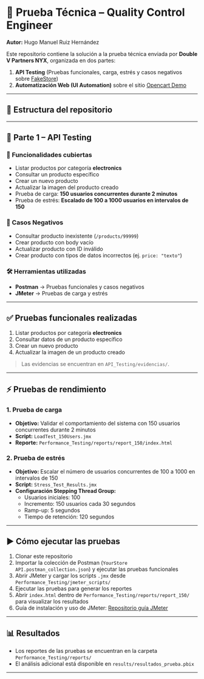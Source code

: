 # 🚀 Prueba Técnica – Quality Control Engineer  

**Autor:** Hugo Manuel Ruiz Hernández  

Este repositorio contiene la solución a la prueba técnica enviada por **Double V Partners NYX**, organizada en dos partes:  
1. **API Testing** (Pruebas funcionales, carga, estrés y casos negativos sobre [FakeStore](https://fakestoreapi.com/docs))  
2. **Automatización Web (UI Automation)** sobre el sitio [Opencart Demo](https://opencart.abstracta.us)  

---

## 📂 Estructura del repositorio


---

## 🔹 Parte 1 – API Testing

### 📌 Funcionalidades cubiertas
- Listar productos por categoría **electronics**  
- Consultar un producto específico  
- Crear un nuevo producto  
- Actualizar la imagen del producto creado  
- Prueba de carga: **150 usuarios concurrentes durante 2 minutos**  
- Prueba de estrés: **Escalado de 100 a 1000 usuarios en intervalos de 150**  

### 📌 Casos Negativos
- Consultar producto inexistente (`/products/99999`)  
- Crear producto con body vacío  
- Actualizar producto con ID inválido  
- Crear producto con tipos de datos incorrectos (ej. `price: "texto"`)  

### 🛠 Herramientas utilizadas
- **Postman** → Pruebas funcionales y casos negativos  
- **JMeter** → Pruebas de carga y estrés  

---

## ✅ Pruebas funcionales realizadas
1. Listar productos por categoría **electronics**  
2. Consultar datos de un producto específico  
3. Crear un nuevo producto  
4. Actualizar la imagen de un producto creado  

> Las evidencias se encuentran en `API_Testing/evidencias/`.  

---

## ⚡ Pruebas de rendimiento

### 1. Prueba de carga
- **Objetivo:** Validar el comportamiento del sistema con 150 usuarios concurrentes durante 2 minutos  
- **Script:** `LoadTest_150Users.jmx`  
- **Reporte:** `Performance_Testing/reports/report_150/index.html`  

### 2. Prueba de estrés
- **Objetivo:** Escalar el número de usuarios concurrentes de 100 a 1000 en intervalos de 150  
- **Script:** `Stress_Test_Results.jmx`  
- **Configuración Stepping Thread Group:**  
  - Usuarios iniciales: 100  
  - Incremento: 150 usuarios cada 30 segundos  
  - Ramp-up: 5 segundos  
  - Tiempo de retención: 120 segundos  

---

## ▶️ Cómo ejecutar las pruebas
1. Clonar este repositorio  
2. Importar la colección de Postman (`YourStore API.postman_collection.json`) y ejecutar las pruebas funcionales  
3. Abrir JMeter y cargar los scripts `.jmx` desde `Performance_Testing/jmeter_scripts/`  
4. Ejecutar las pruebas para generar los reportes  
5. Abrir `index.html` dentro de `Performance_Testing/reports/report_150/` para visualizar los resultados  
6. Guía de instalación y uso de JMeter: [Repositorio guía JMeter](https://github.com/HugoRuiz10/JMeter-Performance-Portfolio-Hugo.git)  

---

## 📊 Resultados
- Los reportes de las pruebas se encuentran en la carpeta `Performance_Testing/reports/`  
- El análisis adicional está disponible en `results/resultados_prueba.pbix`  

---
